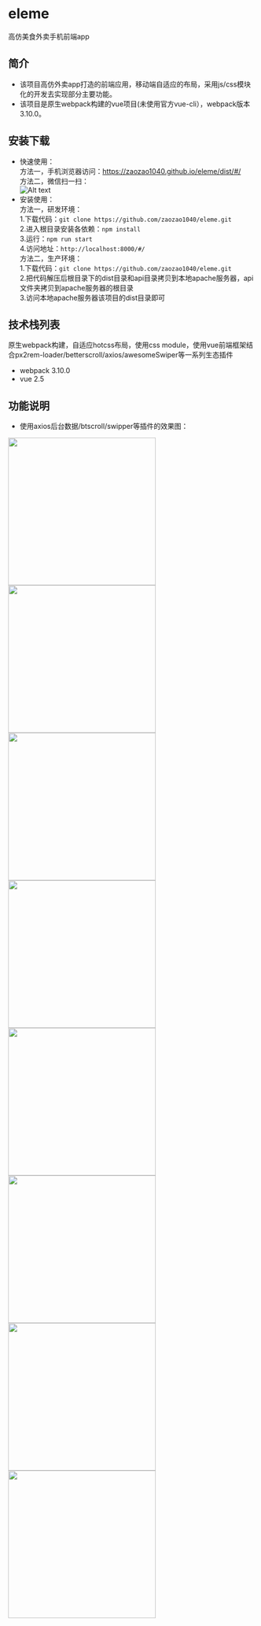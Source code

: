 # eleme
高仿美食外卖手机前端app

## 简介

- 该项目高仿外卖app打造的前端应用，移动端自适应的布局，采用js/css模块化的开发去实现部分主要功能。
- 该项目是原生webpack构建的vue项目(未使用官方vue-cli），webpack版本3.10.0。

## 安装下载

- 快速使用：<br />
  方法一，手机浏览器访问：https://zaozao1040.github.io/eleme/dist/#/<br />
  方法二，微信扫一扫：<br />
  ![Alt text](https://github.com/zaozao1040/zaozao1040.github.io/raw/master/img/eleme/erweima.png)
- 安装使用：<br />
  方法一，研发环境：<br />
    1.下载代码：`git clone https://github.com/zaozao1040/eleme.git`<br />
    2.进入根目录安装各依赖：`npm install`<br />
    3.运行：`npm run start`<br />
    4.访问地址：`http://localhost:8000/#/`<br />
  方法二，生产环境：<br />
    1.下载代码：`git clone https://github.com/zaozao1040/eleme.git`<br />
    2.把代码解压后根目录下的dist目录和api目录拷贝到本地apache服务器，api文件夹拷贝到apache服务器的根目录<br />
    3.访问本地apache服务器该项目的dist目录即可<br />

## 技术栈列表

原生webpack构建，自适应hotcss布局，使用css module，使用vue前端框架结合px2rem-loader/betterscroll/axios/awesomeSwiper等一系列生态插件 <br />
- webpack 3.10.0
- vue 2.5


## 功能说明
- 使用axios后台数据/btscroll/swipper等插件的效果图：<br />
<img src="https://github.com/zaozao1040/zaozao1040.github.io/raw/master/img/eleme/WechatIMG119.png" width="300px" /> 
<img src="https://github.com/zaozao1040/zaozao1040.github.io/raw/master/img/eleme/WechatIMG120.png" width="300px" /> 
<img src="https://github.com/zaozao1040/zaozao1040.github.io/raw/master/img/eleme/WechatIMG121.png" width="300px" /> 
<img src="https://github.com/zaozao1040/zaozao1040.github.io/raw/master/img/eleme/WechatIMG122.png" width="300px" /> 
<img src="https://github.com/zaozao1040/zaozao1040.github.io/raw/master/img/eleme/WechatIMG123.png" width="300px" /> 
<img src="https://github.com/zaozao1040/zaozao1040.github.io/raw/master/img/eleme/WechatIMG124.png" width="300px" /> 
<img src="https://github.com/zaozao1040/zaozao1040.github.io/raw/master/img/eleme/WechatIMG125.png" width="300px" /> 
<img src="https://github.com/zaozao1040/zaozao1040.github.io/raw/master/img/eleme/WechatIMG126.png" width="300px" /> 




